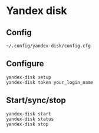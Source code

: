 # Yandex disk

## Config

`~/.config/yandex-disk/config.cfg`

## Configure

    yandex-disk setup
    yandex-disk token your_login_name

## Start/sync/stop

    yandex-disk start
    yandex-disk status
    yandex-disk stop
